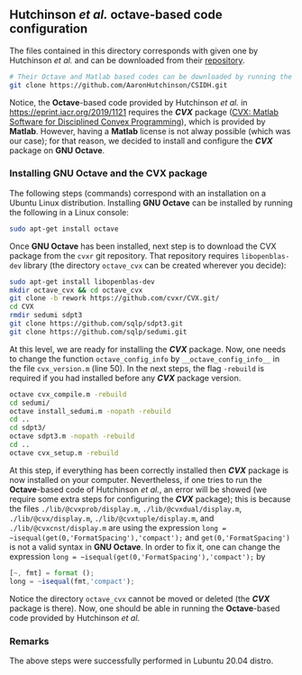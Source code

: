 ## Hutchinson _et al._ octave-based code configuration

The files contained in this directory corresponds with given one by Hutchinson _et al._ and can be downloaded from their [repository](https://github.com/AaronHutchinson/CSIDH).

```bash
# Their Octave and Matlab based codes can be downloaded by running the following
git clone https://github.com/AaronHutchinson/CSIDH.git
```

Notice, the **Octave**-based code provided by Hutchinson _et al._ in https://eprint.iacr.org/2019/1121 requires the **_CVX_** package ([CVX: Matlab Software for Disciplined Convex Programming](http://cvxr.com/cvx/)), which is provided by **Matlab**. However, having a **Matlab** license is not alway possible  (which was our case); for that reason, we decided to install and configure the **_CVX_** package on **GNU Octave**. 

### Installing GNU Octave and the CVX package

The following steps (commands) correspond with an installation on a Ubuntu Linux distribution. Installing **GNU Octave** can be installed by running the following in a Linux console:

```bash
sudo apt-get install octave
```

Once **GNU Octave** has been installed, next step is to download the CVX package from the `cvxr` git repository. That repository requires  `libopenblas-dev` library (the directory `octave_cvx` can be created wherever you decide):

```bash
sudo apt-get install libopenblas-dev
mkdir octave_cvx && cd octave_cvx
git clone -b rework https://github.com/cvxr/CVX.git/
cd CVX
rmdir sedumi sdpt3
git clone https://github.com/sqlp/sdpt3.git
git clone https://github.com/sqlp/sedumi.git
```

At this level, we are ready for installing the  **_CVX_** package. Now, one needs to change the function `octave_config_info` by `__octave_config_info__` in the file `cvx_version.m` (line 50). In the next steps, the flag `-rebuild` is required if you had installed before any **_CVX_** package version.

```bash
octave cvx_compile.m -rebuild
cd sedumi/
octave install_sedumi.m -nopath -rebuild
cd ..
cd sdpt3/
octave sdpt3.m -nopath -rebuild
cd ..
octave cvx_setup.m -rebuild
```

At this step, if everything has been correctly installed then **_CVX_** package is now installed on your computer. Nevertheless, if one tries to run the **Octave**-based code of Hutchinson _et al._, an error will be showed (we require some extra steps for configuring the **_CVX_** package); this is because the files `./lib/@cvxprob/display.m`, `./lib/@cvxdual/display.m`, `./lib/@cvx/display.m`, `./lib/@cvxtuple/display.m`, and `./lib/@cvxcnst/display.m` are using the expression `long = ~isequal(get(0,'FormatSpacing'),'compact');` and `get(0,'FormatSpacing')` is not a valid syntax in **GNU Octave**. In order to fix it, one can change the expression `long = ~isequal(get(0,'FormatSpacing'),'compact');` by

```octave
[~, fmt] = format ();
long = ~isequal(fmt,'compact');
```

Notice the directory `octave_cvx` cannot be moved or deleted (the **_CVX_** package is there).  Now, one should be able in running the **Octave**-based code provided by Hutchinson _et al._

### Remarks

The above steps were successfully performed in Lubuntu 20.04 distro.